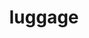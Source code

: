 ---
layout: travel&places
title: luggage
emoji: luggage
permalink: 🧳.html
image: assets/img/3moji/luggage.png
---